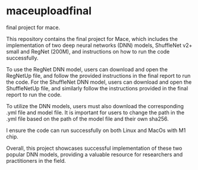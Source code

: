 # maceuploadfinal
final project for mace.

This repository contains the final project for Mace, which includes the implementation of two deep neural networks (DNN) models, ShuffleNet v2+ small and RegNet (200M), and instructions on how to run the code successfully.

To use the RegNet DNN model, users can download and open the RegNetUp file, and follow the provided instructions in the final report to run the code. For the ShuffleNet DNN model, users can download and open the ShuffleNetUp file, and similarly follow the instructions provided in the final report to run the code.

To utilize the DNN models, users must also download the corresponding .yml file and model file. It is important for users to change the path in the .yml file based on the path of the model file and their own sha256.

I ensure the code can run successfully on both Linux and MacOs with M1 chip.

Overall, this project showcases successful implementation of these two popular DNN models, providing a valuable resource for researchers and practitioners in the field.

